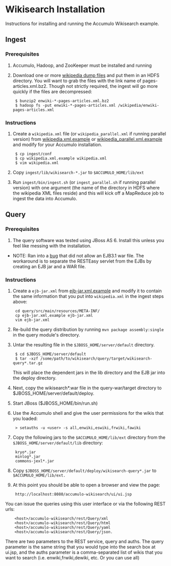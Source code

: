 <!--
Licensed to the Apache Software Foundation (ASF) under one or more
contributor license agreements.  See the NOTICE file distributed with
this work for additional information regarding copyright ownership.
The ASF licenses this file to You under the Apache License, Version 2.0
(the "License"); you may not use this file except in compliance with
the License.  You may obtain a copy of the License at

    http://www.apache.org/licenses/LICENSE-2.0

Unless required by applicable law or agreed to in writing, software
distributed under the License is distributed on an "AS IS" BASIS,
WITHOUT WARRANTIES OR CONDITIONS OF ANY KIND, either express or implied.
See the License for the specific language governing permissions and
limitations under the License.
-->
# Wikisearch Installation

Instructions for installing and running the Accumulo Wikisearch example.

## Ingest
 
### Prerequisites

1. Accumulo, Hadoop, and ZooKeeper must be installed and running
1. Download one or more [wikipedia dump files][dump-files] and put them in an HDFS directory.
	 You will want to grab the files with the link name of pages-articles.xml.bz2. Though not strictly
	 required, the ingest will go more quickly if the files are decompressed:

        $ bunzip2 enwiki-*-pages-articles.xml.bz2
        $ hadoop fs -put enwiki-*-pages-articles.xml /wikipedia/enwiki-pages-articles.xml

### Instructions
	
1. Create a `wikipedia.xml` file (or `wikipedia_parallel.xml` if running parallel version) from
   [wikipedia.xml.example] or [wikipedia_parallel.xml.example] and modify for your Accumulo
   installation.
   
        $ cp ingest/conf
        $ cp wikipedia.xml.example wikipedia.xml
        $ vim wikipedia.xml
 
1. Copy `ingest/lib/wikisearch-*.jar` to `$ACCUMULO_HOME/lib/ext`
1. Run `ingest/bin/ingest.sh` (or `ingest_parallel.sh` if running parallel version) with one
   argument (the name of the directory in HDFS where the wikipedia XML files reside) and this will
   kick off a MapReduce job to ingest the data into Accumulo.

## Query
 
### Prerequisites

1. The query software was tested using JBoss AS 6. Install this unless you feel like messing with the installation.
  - NOTE: Ran into a [bug] that did not allow an EJB3.1 war file. The workaround is to separate the RESTEasy servlet
    from the EJBs by creating an EJB jar and a WAR file.
	
### Instructions

1. Create a `ejb-jar.xml` from [ejb-jar.xml.example] and modify it to contain the same information
   that you put into `wikipedia.xml` in the ingest steps above:

        cd query/src/main/resources/META-INF/
        cp ejb-jar.xml.example ejb-jar.xml
        vim ejb-jar.xml

1. Re-build the query distribution by running `mvn package assembly:single` in the query module's directory.
1. Untar the resulting file in the `$JBOSS_HOME/server/default` directory.

        $ cd $JBOSS_HOME/server/default
        $ tar -xzf /some/path/to/wikisearch/query/target/wikisearch-query*.tar.gz
 
   This will place the dependent jars in the lib directory and the EJB jar into the deploy directory.
1. Next, copy the wikisearch*.war file in the query-war/target directory to $JBOSS_HOME/server/default/deploy. 
1. Start JBoss ($JBOSS_HOME/bin/run.sh)
1. Use the Accumulo shell and give the user permissions for the wikis that you loaded:
			
        > setauths -u <user> -s all,enwiki,eswiki,frwiki,fawiki
			  
1. Copy the following jars to the `$ACCUMULO_HOME/lib/ext` directory from the `$JBOSS_HOME/server/default/lib` directory:
	
        kryo*.jar
        minlog*.jar
        commons-jexl*.jar
		
1. Copy `$JBOSS_HOME/server/default/deploy/wikisearch-query*.jar` to `$ACCUMULO_HOME/lib/ext.`

1. At this point you should be able to open a browser and view the page:

        http://localhost:8080/accumulo-wikisearch/ui/ui.jsp

  You can issue the queries using this user interface or via the following REST urls:

        <host>/accumulo-wikisearch/rest/Query/xml
        <host>/accumulo-wikisearch/rest/Query/html
        <host>/accumulo-wikisearch/rest/Query/yaml
        <host>/accumulo-wikisearch/rest/Query/json.

  There are two parameters to the REST service, query and auths. The query parameter is the same string that you would type
	into the search box at ui.jsp, and the auths parameter is a comma-separated list of wikis that you want to search (i.e.
	enwiki,frwiki,dewiki, etc. Or you can use all) 
	
[ejb-jar.xml.example]: query/src/main/resources/META-INF/ejb-jar.xml.example
[dump-files]: http://dumps.wikimedia.org/backup-index.html
[wikipedia.xml.example]: ingest/conf/wikipedia.xml.example
[wikipedia_parallel.xml.example]: ingest/conf/wikipedia_parallel.xml.example
[bug]: https://issues.jboss.org/browse/RESTEASY-531
